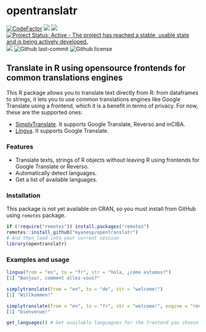 # opentranslatr

<!-- badges: start -->
[![CodeFactor](https://www.codefactor.io/repository/github/myanesp/opentranslatr/badge)](https://www.codefactor.io/repository/github/myanesp/opentranslatr) [![](https://img.shields.io/github/languages/code-size/myanesp/opentranslatr.svg)](https://github.com/myanesp/opentranslatr) [![](https://img.shields.io/badge/lifecycle-experimental-orange.svg)](https://lifecycle.r-lib.org/articles/stages.html#experimental) [![Project Status: Active - The project has reached a stable, usable state and is being actively developed.](https://www.repostatus.org/badges/latest/active.svg)](https://www.repostatus.org/#active)
![](https://badgen.net/github/stars/myanesp/opentranslatr?icon=github&label=stars)
![Github last-commit](https://img.shields.io/github/last-commit/myanesp/opentranslatr)
![Github license](https://badgen.net/github/license/myanesp/opentranslatr)
<!-- badges: end -->

## Translate in R using opensource frontends for common translations engines
This R package allows you to translate text directly from R: from dataframes to strings,
it lets you to use common translations engines like Google Translate using a frontend,
which it is a benefit in terms of privacy. For now, these are the supported ones:

- [SimplyTranslate](https://codeberg.org/ManeraKai/simplytranslate). It supports Google Translate,
Reverso and inCIBA.
- [Lingva](https://github.com/thedaviddelta/lingva-translate). It supports Google Translate. 

### Features
- Translate texts, strings of R objects without leaving R using frontends for Google Translate or Reverso.
- Automatically detect languages.
- Get a list of available languages.

### Installation
This package is not yet available on CRAN, so you must install from GitHub using `remotes` package.
```r
if (!require("remotes")) install.packages("remotes")
remotes::install_github("myanesp/opentranslatr")
# And then load into your current session
library(opentranslatr)
```

### Examples and usage
```r
lingva(from = "es", to = "fr", str = "hola, ¿cómo estamos?")
[1] "Bonjour, comment allez-vous?"

simplytranslate(from = "en", to = "de", str = "welcome!")
[1] "Willkommen!"

simplytranslate(from = "en", to = "fr", str = "welcome!", engine = "reverso") # select engine
[1] "bienvenue!"

get_languages() # Get available languagues for the frontend you choose
```
